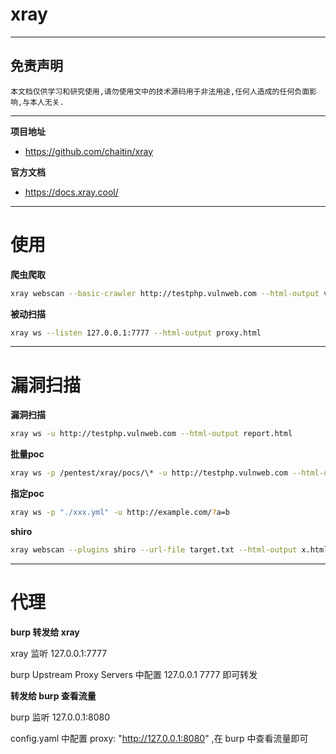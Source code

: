 # xray

---

## 免责声明

`本文档仅供学习和研究使用,请勿使用文中的技术源码用于非法用途,任何人造成的任何负面影响,与本人无关.`

---

**项目地址**
- https://github.com/chaitin/xray

**官方文档**
- https://docs.xray.cool/

---

# 使用

**爬虫爬取**

```bash
xray webscan --basic-crawler http://testphp.vulnweb.com --html-output vuln.html
```

**被动扫描**

```bash
xray ws --listen 127.0.0.1:7777 --html-output proxy.html
```

---

# 漏洞扫描

**漏洞扫描**
```bash
xray ws -u http://testphp.vulnweb.com --html-output report.html
```

**批量poc**
```bash
xray ws -p /pentest/xray/pocs/\* -u http://testphp.vulnweb.com --html-output report.html
```

**指定poc**
```bash
xray ws -p "./xxx.yml" -u http://example.com/?a=b
```

**shiro**
```bash
xray webscan --plugins shiro --url-file target.txt --html-output x.html
```

---

# 代理

**burp 转发给 xray**

xray 监听 127.0.0.1:7777

burp Upstream Proxy Servers 中配置 127.0.0.1 7777 即可转发

**转发给 burp 查看流量**

burp 监听 127.0.0.1:8080

config.yaml 中配置 proxy: "http://127.0.0.1:8080" ,在 burp 中查看流量即可
